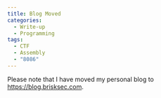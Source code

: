 ```yaml
---
title: Blog Moved
categories:
  - Write-up
  - Programming
tags:
  - CTF
  - Assembly
  - "8086"
---
```


Please note that I have moved my personal blog to <https://blog.brisksec.com>.